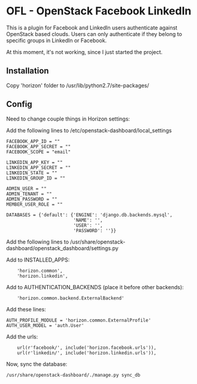 # OFL - OpenStack Facebook LinkedIn

This is a plugin for Facebook and LinkedIn users authenticate against OpenStack based clouds. Users can only authenticate if they belong to specific groups in LinkedIn or Facebook.

At this moment, it's not working, since I just started the project.

## Installation

Copy 'horizon' folder to /usr/lib/python2.7/site-packages/

## Config

Need to change couple things in Horizon settings:

Add the following lines to /etc/openstack-dashboard/local_settings
```
FACEBOOK_APP_ID = ""
FACEBOOK_APP_SECRET = ""
FACEBOOK_SCOPE = "email"

LINKEDIN_APP_KEY = ""
LINKEDIN_APP_SECRET = ""
LINKEDIN_STATE = ""
LINKEDIN_GROUP_ID = ""

ADMIN_USER = ""
ADMIN_TENANT = ""
ADMIN_PASSWORD = ""
MEMBER_USER_ROLE = ""

DATABASES = {'default': {'ENGINE': 'django.db.backends.mysql',
						 'NAME': '',
						 'USER': '',
						 'PASSWORD': ''}}
```
Add the following lines to /usr/share/openstack-dashboard/openstack_dashboard/settings.py

Add to INSTALLED_APPS:
```
	'horizon.common',
	'horizon.linkedin',
```

Add to AUTHENTICATION_BACKENDS (place it before other backends):
```
	'horizon.common.backend.ExternalBackend'
```
Add these lines:

```
AUTH_PROFILE_MODULE = 'horizon.common.ExternalProfile'
AUTH_USER_MODEL = 'auth.User'
```

Add the urls:
```
	url(r'facebook/', include('horizon.facebook.urls')),
	url(r'linkedin/', include('horizon.linkedin.urls')),
```

Now, sync the database:

```
/usr/share/openstack-dashboard/./manage.py sync_db
```
